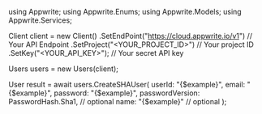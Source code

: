 using Appwrite;
using Appwrite.Enums;
using Appwrite.Models;
using Appwrite.Services;

Client client = new Client()
    .SetEndPoint("https://cloud.appwrite.io/v1") // Your API Endpoint
    .SetProject("<YOUR_PROJECT_ID>") // Your project ID
    .SetKey("<YOUR_API_KEY>"); // Your secret API key

Users users = new Users(client);

User result = await users.CreateSHAUser(
    userId: "{$example}",
    email: "{$example}",
    password: "{$example}",
    passwordVersion: PasswordHash.Sha1, // optional
    name: "{$example}" // optional
);